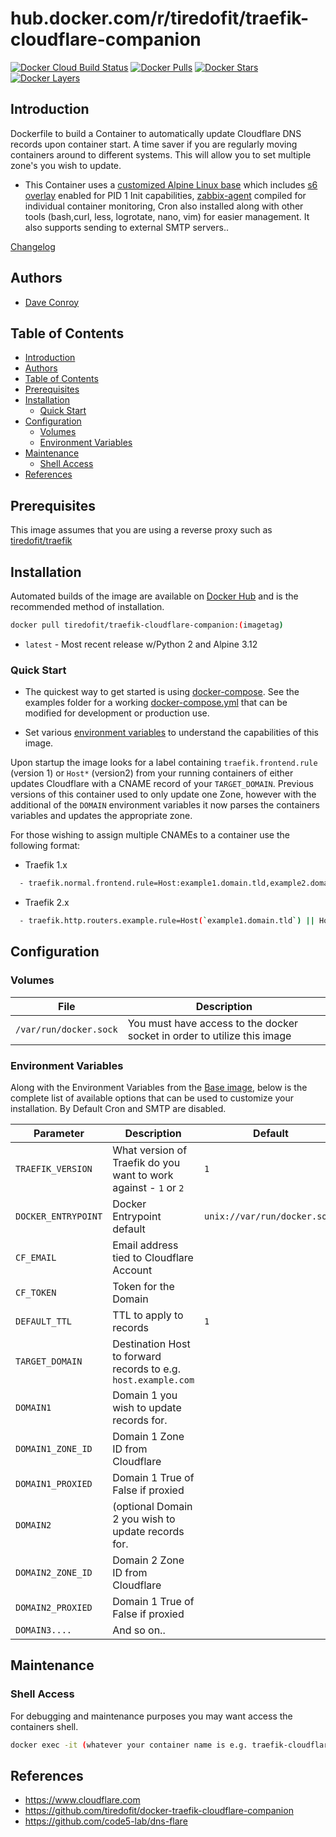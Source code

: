 # hub.docker.com/r/tiredofit/traefik-cloudflare-companion

[![Docker Cloud Build Status](https://img.shields.io/docker/cloud/build/tiredofit/traefik-cloudflare-companion)](https://hub.docker.com/r/tiredofit/traefik-cloudflare-companion)
[![Docker Pulls](https://img.shields.io/docker/pulls/tiredofit/traefik-cloudflare-companion.svg)](https://hub.docker.com/r/tiredofit/traefik-cloudflare-companion)
[![Docker Stars](https://img.shields.io/docker/stars/tiredofit/traefik-cloudflare-companion.svg)](https://hub.docker.com/r/tiredofit/traefik-cloudflare-companion)
[![Docker Layers](https://images.microbadger.com/badges/image/tiredofit/traefik-cloudflare-companion.svg)](https://microbadger.com/images/tiredofit/traefik-cloudflare-companion)

## Introduction

Dockerfile to build a Container to automatically update Cloudflare DNS records upon container start. A time saver if you are regularly moving containers around to different systems. This will allow you to set multiple zone's you wish to update.

* This Container uses a [customized Alpine Linux base](https://hub.docker.com/r/tiredofit/alpine) which includes [s6 overlay](https://github.com/just-containers/s6-overlay) enabled for PID 1 Init capabilities, [zabbix-agent](https://zabbix.org) compiled for individual container monitoring, Cron also installed along with other tools (bash,curl, less, logrotate, nano, vim) for easier management. It also supports sending to external SMTP servers..


[Changelog](CHANGELOG.md)

## Authors

- [Dave Conroy](http://github/tiredofit/)

## Table of Contents

- [Introduction](#introduction)
- [Authors](#authors)
- [Table of Contents](#table-of-contents)
- [Prerequisites](#prerequisites)
- [Installation](#installation)
  - [Quick Start](#quick-start)
- [Configuration](#configuration)
  - [Volumes](#volumes)
  - [Environment Variables](#environment-variables)
- [Maintenance](#maintenance)
  - [Shell Access](#shell-access)
- [References](#references)

## Prerequisites

This image assumes that you are using a reverse proxy such as [tiredofit/traefik](https://github.com/tiredofit/docker-traefik)

## Installation

Automated builds of the image are available on [Docker Hub](https://hub.docker.com/r/tiredofit/traefik-cloudflare-companion) and is the recommended method of installation.


```bash
docker pull tiredofit/traefik-cloudflare-companion:(imagetag)
```
* `latest` - Most recent release w/Python 2 and Alpine 3.12

### Quick Start

* The quickest way to get started is using [docker-compose](https://docs.docker.com/compose/). See the examples folder for a working [docker-compose.yml](examples/docker-compose.yml) that can be modified for development or production use.

* Set various [environment variables](#environment-variables) to understand the capabilities of this image.

Upon startup the image looks for a label containing `traefik.frontend.rule` (version 1) or `Host*` (version2) from your running containers of either updates Cloudflare with a CNAME record of your `TARGET_DOMAIN`. Previous versions of this container used to only update one Zone, however with the additional of the `DOMAIN` environment variables it now parses the containers variables and updates the appropriate zone.

For those wishing to assign multiple CNAMEs to a container use the following format:

- Traefik 1.x
````bash
  - traefik.normal.frontend.rule=Host:example1.domain.tld,example2.domain.tld
````

- Traefik 2.x
````bash
  - traefik.http.routers.example.rule=Host(`example1.domain.tld`) || Host(`example2.domain.tld`)
````

## Configuration
### Volumes
| File                   | Description                                                              |
| ---------------------- | ------------------------------------------------------------------------ |
| `/var/run/docker.sock` | You must have access to the docker socket in order to utilize this image |

### Environment Variables

Along with the Environment Variables from the [Base image](https://hub.docker.com/r/tiredofit/alpine), below is the complete list of available options that can be used to customize your installation. By Default Cron and SMTP are disabled.

| Parameter           | Description                                                      | Default                       |
| ------------------- | ---------------------------------------------------------------- | ----------------------------- |
| `TRAEFIK_VERSION`   | What version of Traefik do you want to work against - `1` or `2` | `1`                           |
| `DOCKER_ENTRYPOINT` | Docker Entrypoint default                                        | `unix://var/run/docker.sock`  |
| `CF_EMAIL`          | Email address tied to Cloudflare Account                         |                               |
| `CF_TOKEN`          | Token for the Domain                                             |                               |
| `DEFAULT_TTL`       | TTL to apply to records                                          | `1`                           |
| `TARGET_DOMAIN`     | Destination Host to forward records to e.g. `host.example.com`   |                               |
| `DOMAIN1`           | Domain 1 you wish to update records for.                         |                               |
| `DOMAIN1_ZONE_ID`   | Domain 1 Zone ID from Cloudflare                                 |                               |
| `DOMAIN1_PROXIED`   | Domain 1 True of False if proxied                                |                               |
| `DOMAIN2`           | (optional Domain 2 you wish to update records for.               |                               |
| `DOMAIN2_ZONE_ID`   | Domain 2 Zone ID from Cloudflare                                 |                               |
| `DOMAIN2_PROXIED`   | Domain 1 True of False if proxied                                |                               |
| `DOMAIN3....`       | And so on..                                                      |                               |


## Maintenance
### Shell Access

For debugging and maintenance purposes you may want access the containers shell.

```bash
docker exec -it (whatever your container name is e.g. traefik-cloudflare-companion) bash
```

## References

* https://www.cloudflare.com
* https://github.com/tiredofit/docker-traefik-cloudflare-companion
* https://github.com/code5-lab/dns-flare
